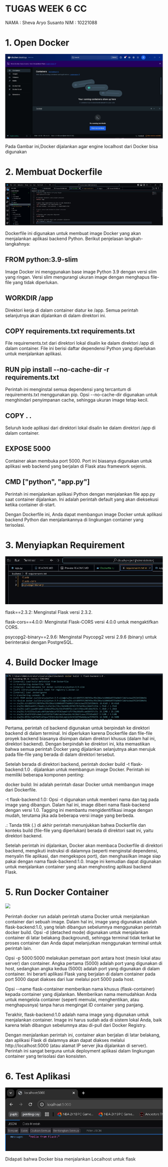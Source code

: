 # TUGAS WEEK 6 CC
NAMA : Sheva Aryo Susanto
NIM : 10221088

# 1. Open Docker

![](../img//Tugas6/Docker.jpg)

Pada Gambar ini,Docker dijalankan agar engine localhost dari Docker bisa digunakan

# 2. Membuat Dockerfile

![](../img//Tugas6/Dockerfile.jpg)

Dockerfile ini digunakan untuk membuat image Docker yang akan menjalankan aplikasi backend Python. Berikut penjelasan langkah-langkahnya:

## FROM python:3.9-slim
Image Docker ini menggunakan base image Python 3.9 dengan versi slim yang ringan. Versi slim mengurangi ukuran image dengan menghapus file-file yang tidak diperlukan.

## WORKDIR /app
Direktori kerja di dalam container diatur ke /app. Semua perintah selanjutnya akan dijalankan di dalam direktori ini.

## COPY requirements.txt requirements.txt
File requirements.txt dari direktori lokal disalin ke dalam direktori /app di dalam container. File ini berisi daftar dependensi Python yang diperlukan untuk menjalankan aplikasi.

## RUN pip install --no-cache-dir -r requirements.txt
Perintah ini menginstal semua dependensi yang tercantum di requirements.txt menggunakan pip. Opsi --no-cache-dir digunakan untuk menghindari penyimpanan cache, sehingga ukuran image tetap kecil.

## COPY . .
Seluruh kode aplikasi dari direktori lokal disalin ke dalam direktori /app di dalam container.

## EXPOSE 5000
Container akan membuka port 5000. Port ini biasanya digunakan untuk aplikasi web backend yang berjalan di Flask atau framework sejenis.

## CMD ["python", "app.py"]
Perintah ini menjalankan aplikasi Python dengan menjalankan file app.py saat container dijalankan. Ini adalah perintah default yang akan dieksekusi ketika container di-start.

Dengan Dockerfile ini, Anda dapat membangun image Docker untuk aplikasi backend Python dan menjalankannya di lingkungan container yang terisolasi.

# 3. Menyiapkan Requirement

![](../img//Tugas6/req.jpg)

flask==2.3.2: Menginstal Flask versi 2.3.2.

flask-cors==4.0.0: Menginstal Flask-CORS versi 4.0.0 untuk mengaktifkan CORS.

psycopg2-binary==2.9.6: Menginstal Psycopg2 versi 2.9.6 (binary) untuk berinteraksi dengan PostgreSQL.

# 4. Build Docker Image

![](../img//Tugas6/DockerBuild.jpg)


Pertama, perintah cd backend digunakan untuk berpindah ke direktori backend di dalam terminal. Ini diperlukan karena Dockerfile dan file-file proyek backend biasanya disimpan dalam direktori khusus (dalam hal ini, direktori backend). Dengan berpindah ke direktori ini, kita memastikan bahwa semua perintah Docker yang dijalankan selanjutnya akan merujuk pada file-file yang berada di dalam direktori tersebut.

Setelah berada di direktori backend, perintah docker build -t flask-backend:1.0 . dijalankan untuk membangun image Docker. Perintah ini memiliki beberapa komponen penting:

docker build: Ini adalah perintah dasar Docker untuk membangun image dari Dockerfile.

-t flask-backend:1.0: Opsi -t digunakan untuk memberi nama dan tag pada image yang dibangun. Dalam hal ini, image diberi nama flask-backend dengan versi 1.0. Tagging ini membantu mengidentifikasi image dengan mudah, terutama jika ada beberapa versi image yang berbeda.

.: Tanda titik (.) di akhir perintah menunjukkan bahwa Dockerfile dan konteks build (file-file yang diperlukan) berada di direktori saat ini, yaitu direktori backend.

Setelah perintah ini dijalankan, Docker akan membaca Dockerfile di direktori backend, mengikuti instruksi di dalamnya (seperti menginstal dependensi, menyalin file aplikasi, dan mengekspos port), dan menghasilkan image siap pakai dengan nama flask-backend:1.0. Image ini kemudian dapat digunakan untuk menjalankan container yang akan menghosting aplikasi backend Flask.

# 5. Run Docker Container

![](../img//Tugas6/DockerBuiDockerTerminal.jpg)

Perintah docker run adalah perintah utama Docker untuk menjalankan container dari sebuah image. Dalam hal ini, image yang digunakan adalah flask-backend:1.0, yang telah dibangun sebelumnya menggunakan perintah docker build. Opsi -d (detached mode) digunakan untuk menjalankan container di latar belakang (background), sehingga terminal tidak terikat ke proses container dan Anda dapat melanjutkan menggunakan terminal untuk perintah lain.

Opsi -p 5000:5000 melakukan pemetaan port antara host (mesin lokal atau server) dan container. Angka pertama (5000) adalah port yang digunakan di host, sedangkan angka kedua (5000) adalah port yang digunakan di dalam container. Ini berarti aplikasi Flask yang berjalan di dalam container pada port 5000 dapat diakses dari luar melalui port 5000 pada host.

Opsi --name flask-container memberikan nama khusus (flask-container) kepada container yang dijalankan. Memberikan nama memudahkan Anda untuk mengelola container (seperti memulai, menghentikan, atau menghapusnya) tanpa harus mengingat ID container yang panjang.

Terakhir, flask-backend:1.0 adalah nama image yang digunakan untuk menjalankan container. Image ini harus sudah ada di sistem lokal Anda, baik karena telah dibangun sebelumnya atau di-pull dari Docker Registry.

Dengan menjalankan perintah ini, container akan berjalan di latar belakang, dan aplikasi Flask di dalamnya akan dapat diakses melalui http://localhost:5000 (atau alamat IP server jika dijalankan di server). Perintah ini sangat berguna untuk deployment aplikasi dalam lingkungan container yang terisolasi dan konsisten.

# 6. Test Aplikasi


![](../img//Tugas6/TerminalDockerFlask.jpg)

Didapati bahwa Docker bisa menjalankan Localhost untuk flask

